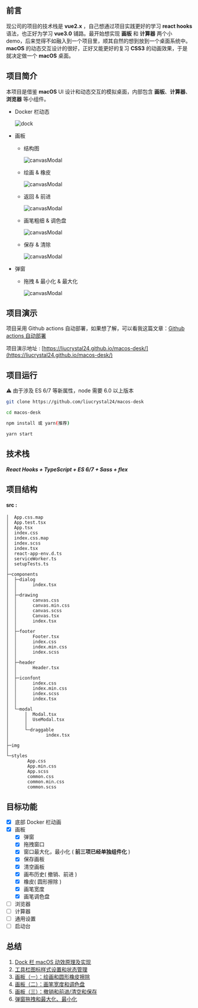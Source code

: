 ## 前言

现公司的项目的技术栈是 **vue2.x** ，自己想通过项目实践更好的学习 **react hooks** 语法，也正好为学习 **vue3.0** 铺路。最开始想实现 **画板** 和 **计算器** 两个小 demo，后来觉得不如融入到一个项目里，顺其自然的想到放到一个桌面系统中。**macOS** 的动态交互设计的很好，正好又能更好的复习 **CSS3** 的动画效果，于是就决定做一个 **macOS** 桌面。

## 项目简介

本项目是借鉴 **macOS** UI 设计和动态交互的模拟桌面，内部包含 **画板**、**计算器**、**浏览器** 等小组件。

- Docker 栏动态

  ![dock](record/gif/docker.gif)

- 画板

  - 结构图

    ![canvasModal](record/canvasModal/canvasModal.png)

  - 绘画 & 橡皮

    ![canvasModal](record/gif/write&earaser.gif)

  - 返回 & 前进

    ![canvasModal](record/gif/back&go.gif)

  - 画笔粗细 & 调色盘

    ![canvasModal](record/gif/width&color.gif)

  - 保存 & 清除

    ![canvasModal](record/gif/save&clear.gif)

- 弹窗

  - 拖拽 & 最小化 & 最大化

    ![canvasModal](record/gif/draggle&max.gif)

## 项目演示

项目采用 Github actions 自动部署，如果想了解，可以看我这篇文章：[Github actions 自动部署](https://github.com/liucrystal24/Notebook/issues/13)

项目演示地址 : [https://liucrystal24.github.io/macos-desk/](https://liucrystal24.github.io/macos-desk/)

## 项目运行

:warning: 由于涉及 ES 6/7 等新属性，node 需要 6.0 以上版本

```bash
git clone https://github.com/liucrystal24/macos-desk

cd macos-desk

npm install 或 yarn(推荐)

yarn start
```

## 技术栈

##### React Hooks + TypeScript + ES 6/7 + Sass + flex

## 项目结构

#### src :

```tree
│  App.css.map
│  App.test.tsx
│  App.tsx
│  index.css
│  index.css.map
│  index.scss
│  index.tsx
│  react-app-env.d.ts
│  serviceWorker.ts
│  setupTests.ts
│
├─components
│  ├─dialog
│  │      index.tsx
│  │
│  ├─drawing
│  │      canvas.css
│  │      canvas.min.css
│  │      canvas.scss
│  │      Canvas.tsx
│  │      index.tsx
│  │
│  ├─footer
│  │      Footer.tsx
│  │      index.css
│  │      index.min.css
│  │      index.scss
│  │
│  ├─header
│  │      Header.tsx
│  │
│  ├─iconfont
│  │      index.css
│  │      index.min.css
│  │      index.scss
│  │      index.tsx
│  │
│  └─modal
│      │  Modal.tsx
│      │  UseModal.tsx
│      │
│      └─draggable
│              index.tsx
│
├─img
│
└─styles
        App.css
        App.min.css
        App.scss
        common.css
        common.min.css
        common.scss

```

## 目标功能

- [x] 底部 Docker 栏动画
- [x] 画板
  - [x] 弹窗
  - [x] 拖拽窗口
  - [x] 窗口最大化，最小化 ( **前三项已经单独组件化** )
  - [x] 保存画板
  - [x] 清空画板
  - [x] 画布历史( 撤销、前进 )
  - [x] 橡皮( 圆形擦除 )
  - [x] 画笔宽度
  - [x] 画笔调色盘
- [ ] 浏览器
- [ ] 计算器
- [ ] 通用设置
- [ ] 启动台

## 总结

1. [Dock 栏 macOS 动效原理及实现](https://github.com/liucrystal24/Notebook/issues/14)
2. [工具栏图标样式设置和状态管理](https://github.com/liucrystal24/Notebook/issues/18)
3. [画板（一）：绘画和圆形橡皮擦除](https://github.com/liucrystal24/Notebook/issues/15)
4. [画板（二）：画笔宽度和调色盘](https://github.com/liucrystal24/Notebook/issues/16)
5. [画板（三）：撤销和前进/清空和保存](https://github.com/liucrystal24/Notebook/issues/17)
6. [弹窗拖拽和最大化、最小化](https://github.com/liucrystal24/Notebook/issues/19)
